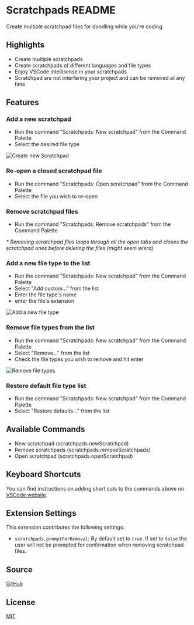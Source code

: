 # Scratchpads README
Create multiple scratchpad files for doodling while you're coding.

## Highlights
* Create multiple scratchpads
* Create scratchpads of different languages and file types
* Enjoy VSCode intellisense in your scratchpads
* Scratchpad are not interfering your project and can be removed at any time

## Features

### Add a new scratchpad
* Run the command "Scratchpads: New scratchpad" from the Command Palette
* Select the desired file type

![Create new Scratchpad](https://raw.githubusercontent.com/buenon/scratchpads/master/images/scratchpad_new.gif)

### Re-open a closed scratchpad file
* Run the command "Scratchpads: Open scratchpad" from the Command Palette
* Select the file you wish to re-open

### Remove scratchpad files
* Run the command "Scratchpads: Remove scratchpads" from the Command Palette

*\* Removing scratchpad files loops through all the open tabs and closes the scratchpad ones before deleting the files (might seem wierd)*

### Add a new file type to the list
* Run the command "Scratchpads: New scratchpad" from the Command Palette
* Select "Add custom..." from the list
* Enter the file type's name
* enter the file's extension

![Add a new file type](https://raw.githubusercontent.com/buenon/scratchpads/master/images/scratchpad_add.gif)

### Remove file types from the list
* Run the command "Scratchpads: New scratchpad" from the Command Palette
* Select "Remove..." from the list
* Check the file types you wish to remove and hit enter

![Remove file types](https://raw.githubusercontent.com/buenon/scratchpads/master/images/scratchpad_remove.gif)

### Restore default file type list
* Run the command "Scratchpads: New scratchpad" from the Command Palette
* Select "Restore defaults..." from the list

## Available Commands
* New scratchpad (scratchpads.newScratchpad)
* Remove scratchpads (scratchpads.removeScratchpads)
* Open scratchpad (scratchpads.openScratchpad)

## Keyboard Shortcuts
You can find instructions on adding short cuts to the commands above on [VSCode website](https://code.visualstudio.com/docs/customization/keybindings).

## Extension Settings

This extension contributes the following settings:

* `scratchpads.promptForRemoval`: By default set to `true`. If set to `false` the user will not be prompted for confirmation when removing scratchpad files.

## Source

[GitHub](https://github.com/buenon/scratchpads)

## License

[MIT](https://raw.githubusercontent.com/buenon/scratchpads/master/LICENSE)
